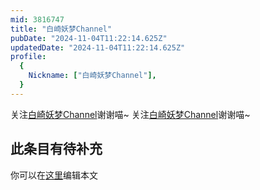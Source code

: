 ```yaml
---
mid: 3816747
title: "白崎妖梦Channel"
pubDate: "2024-11-04T11:22:14.625Z"
updatedDate: "2024-11-04T11:22:14.625Z"
profile:
  {
    Nickname: ["白崎妖梦Channel"],
  }
---
```


关注[白崎妖梦Channel](https://space.bilibili.com/3816747)谢谢喵~ 关注[白崎妖梦Channel](https://space.bilibili.com/3816747)谢谢喵~

## 此条目有待补充
你可以在[这里](https://github.com/Yuhanawa/VTuber.ICU/edit/master/src/content/v/白崎妖梦Channel/index.md)编辑本文
